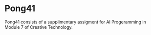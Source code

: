 # Pong41
Pong41 consists of a supplimentary assigment for AI Progeramming in Module 7 of Creative Technology.
